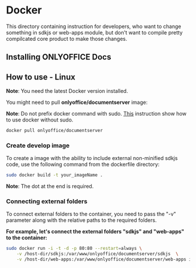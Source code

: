 # Docker

This directory containing instruction for developers, who want to change something in sdkjs or web-apps module, but don't want to compile pretty compilcated core product to make those changes.

## Installing ONLYOFFICE Docs

## How to use - Linux

**Note**: You need the latest Docker version installed.

You might need to pull **onlyoffice/documentserver** image:

**Note**: Do not prefix docker command with sudo. [This](https://docs.docker.com/engine/install/linux-postinstall/#manage-docker-as-a-non-root-user) instruction show how to use docker without sudo.

```bash
docker pull onlyoffice/documentserver
```

### Create develop image
To create a image with the ability to include external non-minified sdkjs code, use the following command from the dockerfile directory:

```bash
sudo docker build -t your_imageName .
```

**Note**: The dot at the end is required.

### Connecting external folders
To connect external folders to the container, you need to pass the "-v" parameter along with the relative paths to the required folders.

**For example, let's connect the external folders "sdkjs" and "web-apps" to the container:** 

```bash
sudo docker run -i -t -d -p 80:80 --restart=always \
    -v /host-dir/sdkjs:/var/www/onlyoffice/documentserver/sdkjs  \
    -v /host-dir/web-apps:/var/www/onlyoffice/documentserver/web-apps imageName
```

